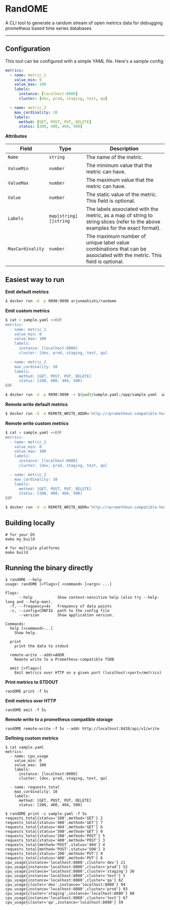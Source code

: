 # RandOME

A CLI tool to generate a random stream of open metrics data for debugging prometheus based time series databases

---

## Configuration

This tool can be configured with a simple YAML file. Here's a sample config:

```yaml
metrics:
  - name: metric_1
    value_min: 0
    value_max: 100
    labels:
      instance: [localhost:8080]
      cluster: [dev, prod, staging, test, qa]

  - name: metric_2
    max_cardinality: 10
    labels:
      method: [GET, POST, PUT, DELETE]
      status: [200, 400, 404, 500]
```

**Attributes**

| Field         | Type                 | Description |
|---------------|----------------------|-------------|
| `Name`        | `string`             | The name of the metric. |
| `ValueMin`    | `number`                | The minimum value that the metric can have. |
| `ValueMax`    | `number`                | The maximum value that the metric can have. |
| `Value`       | `number`           | The static value of the metric. This field is optional. |
| `Labels`      | `map[string][]string`| The labels associated with the metric, as a map of string to string slices (refer to the above examples for the exact format). |
| `MaxCardinality`| `number`              | The maximum number of unique label value combinations that can be associated with the metric. This field is optional. |

## Easiest way to run

**Emit default metrics**

```bash
$ docker run -d -p 9090:9090 arjunmahishi/randome
```

**Emit custom metrics**

```bash
$ cat > sample.yaml <<EOF
metrics:
  - name: metric_1
    value_min: 0
    value_max: 100
    labels:
      instance: [localhost:8080]
      cluster: [dev, prod, staging, test, qa]

  - name: metric_2
    max_cardinality: 10
    labels:
      method: [GET, POST, PUT, DELETE]
      status: [200, 400, 404, 500]
EOF

$ docker run -d -p 9090:9090 -v $(pwd)/sample.yaml:/app/sample.yaml  arjunmahishi/randome
```

**Remote write default metrics**

```bash
$ docker run -d -e REMOTE_WRITE_ADDR='http://<prometheus-compatible-host>/api/v1/write' arjunmahishi/randome
```

**Remote write custom metrics**

```bash
$ cat > sample.yaml <<EOF
metrics:
  - name: metric_1
    value_min: 0
    value_max: 100
    labels:
      instance: [localhost:8080]
      cluster: [dev, prod, staging, test, qa]

  - name: metric_2
    max_cardinality: 10
    labels:
      method: [GET, POST, PUT, DELETE]
      status: [200, 400, 404, 500]
EOF

$ docker run -d -e REMOTE_WRITE_ADDR='http://<prometheus-compatible-host>/api/v1/write' arjunmahishi/randome
```

## Building locally

```
# for your OS
make my_build

# for multiple platforms
make build
```

## Running the binary directly

```
$ randOME --help
usage: randOME [<flags>] <command> [<args> ...]

Flags:
      --help           Show context-sensitive help (also try --help-long and --help-man).
  -f, --frequency=4s   Frequency of data points
  -c, --config=CONFIG  path to the config file
      --version        Show application version.

Commands:
  help [<command>...]
    Show help.

  print
    print the data to stdout

  remote-write --addr=ADDR
    Remote write to a Prometheus-compatible TSDB

  emit [<flags>]
    Emit metrics over HTTP on a given port (localhost:<port>/metrics)
```

**Print metrics to STDOUT**

```
randOME print -f 5s
```

**Emit metrics over HTTP**

```
randOME emit -f 5s
```

**Remote write to a prometheus compatible storage**

```
randOME remote-write -f 5s --addr http://localhost:8428/api/v1/write
```

**Defining custom metrics**

```
$ cat sample.yaml
metrics:
  - name: cpu_usage
    value_min: 0
    value_max: 100
    labels:
      instance: [localhost:8080]
      cluster: [dev, prod, staging, test, qa]

  - name: requests_total
    max_cardinality: 10
    labels:
      method: [GET, POST, PUT, DELETE]
      status: [200, 400, 404, 500]

$ randOME print -c sample.yaml -f 5s
requests_total{status='200',method='GET'} 2
requests_total{status='400',method='GET'} 7
requests_total{status='404',method='GET'} 6
requests_total{status='500',method='GET'} 0
requests_total{status='200',method='POST'} 5
requests_total{status='400',method='POST'} 3
requests_total{method='POST',status='404'} 4
requests_total{method='POST',status='500'} 3
requests_total{status='200',method='PUT'} 9
requests_total{status='400',method='PUT'} 6
cpu_usage{instance='localhost:8080',cluster='dev'} 21
cpu_usage{instance='localhost:8080',cluster='prod'} 52
cpu_usage{instance='localhost:8080',cluster='staging'} 36
cpu_usage{instance='localhost:8080',cluster='test'} 5
cpu_usage{instance='localhost:8080',cluster='qa'} 62
cpu_usage{cluster='dev',instance='localhost:8080'} 94
cpu_usage{instance='localhost:8080',cluster='prod'} 93
cpu_usage{cluster='staging',instance='localhost:8080'} 80
cpu_usage{instance='localhost:8080',cluster='test'} 67
cpu_usage{cluster='qa',instance='localhost:8080'} 59
```

